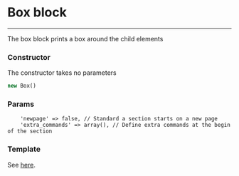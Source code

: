 # Box block
-------------------------------

The box block prints a box around the child elements

### Constructor

The constructor takes no parameters

```php
new Box()
```

### Params

```
    'newpage' => false, // Standard a section starts on a new page
    'extra_commands' => array(), // Define extra commands at the begin of the section
```

### Template

See [here](https://github.com/bobvandevijver/latex-bundle/blob/main/src/Resources/views/Section/box.tex.twig).
